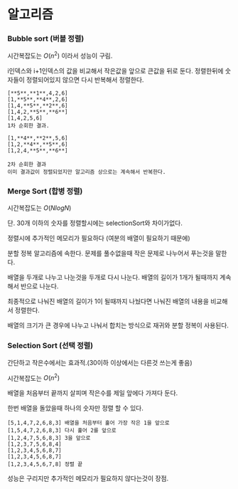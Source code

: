 # 알고리즘

### Bubble sort (버블 정렬)

시간복잡도는 $O(n^2)$ 이라서 성능이 구림. 

i인덱스와 i+1인덱스의 값을 비교해서 작은값을 앞으로 큰값을 뒤로 둔다.
정렬한뒤에 숫자들이 정렬되어있지 않으면 다시 반복해서 정렬한다.
```
[**5**,**1**,4,2,6]
[1,**5**,**4**,2,6]
[1,4,**5**,**2**,6]
[1,4,2,**5**,**6**]
[1,4,2,5,6]
1차 순회한 결과. 

[1,**4**,**2**,5,6]
[1,2,**4**,**5**,6]
[1,2,4,**5**,**6**]

2차 순회한 결과
이미 결과값이 정렬되었지만 알고리즘 상으로는 계속해서 반복한다.
```
### Merge Sort (합병 정렬)

시간복잡도는 $O(NlogN)$

단. 30개 이하의 숫자를 정렬할시에는 selectionSort와 차이가없다.

정렬시에 추가적인 메모리가 필요하다 (여분의 배열이 필요하기 때문에)

분할 정복 알고리즘에 속한다. 문제를 풀수없을때 작은 문제로 나누어서 푸는것을 말한다.

배열을 두개로 나누고 나눈것을 두개로 다시 나눈다. 배열의 길이가 1개가 될때까지 계속해서 반으로 나눈다.

최종적으로 나눠진 배열의 길이가 1이 될때까지 나눴다면 나눠진 배열의 내용을 비교해서 정렬한다.

배열의 크기가 큰 경우에 나누고 나눠서 합치는 방식으로 재귀와 분할 정복이 사용된다.

### Selection Sort (선택 정렬)

간단하고 작은수에서는 효과적.(30이하 이상에서는 다른것 쓰는게 좋음)

시간복잡도는 $O(n^2)$

배열을 처음부터 끝까지 살피며 작은수를 제일 앞에다 가져다 둔다.

한번 배열을 돌았을때 하나의 숫자만 정렬 할 수 있다.

```
[5,1,4,7,2,6,8,3] 배열을 처음부터 훑어 가장 작은 1을 앞으로
[1,5,4,7,2,6,8,3] 다시 훑어 2를 앞으로 
[1,2,4,7,5,6,8,3] 3을 앞으로
[1,2,3,7,5,6,8,4]
[1,2,3,4,5,6,8,7]
[1,2,3,4,5,6,8,7]
[1,2,3,4,5,6,7,8] 정렬 끝
```

성능은 구리지만 추가적인 메모리가 필요하지 않다는것이 장점.
